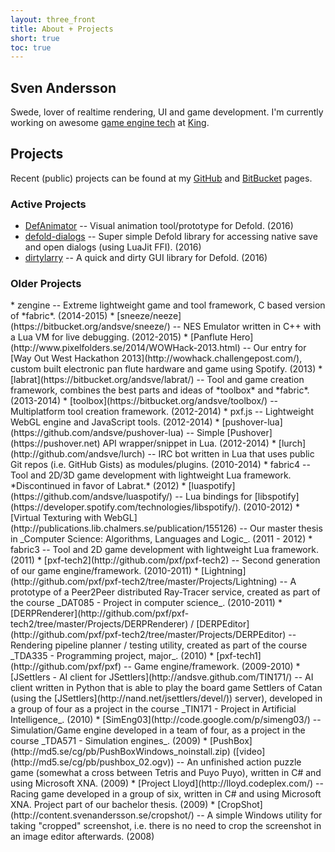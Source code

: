 ```yaml
---
layout: three_front
title: About + Projects
short: true
toc: true
---
```

## Sven Andersson
Swede, lover of realtime rendering, UI and game development. I'm currently working on awesome [game engine tech](http://www.defold.com/) at [King](https://king.com).

## Projects
Recent (public) projects can be found at my [GitHub](https://github.com/andsve) and [BitBucket](https://bitbucket.org/andsve) pages.

### Active Projects
* [DefAnimator](http://forum.defold.com/t/defanimator-visual-animator-for-defold/3772) -- Visual animation tool/prototype for Defold. (2016)
* [defold-dialogs](https://github.com/andsve/defold-dialogs) -- Super simple Defold library for accessing native save and open dialogs (using LuaJit FFI). (2016)
* [dirtylarry](https://github.com/andsve/dirtylarry) -- A quick and dirty GUI library for Defold. (2016)

<h3 class="dimmed">Older Projects</h3>
* zengine -- Extreme lightweight game and tool framework, C based version of *fabric*. (2014-2015)
* [sneeze/neeze](https://bitbucket.org/andsve/sneeze/) -- NES Emulator written in C++ with a Lua VM for live debugging. (2012-2015)
* [Panflute Hero](http://www.pixelfolders.se/2014/WOWHack-2013.html) -- Our entry for [Way Out West Hackathon 2013](http://wowhack.challengepost.com/), custom built electronic pan flute hardware and game using Spotify. (2013)
* [labrat](https://bitbucket.org/andsve/labrat/) -- Tool and game creation framework, combines the best parts and ideas of *toolbox* and *fabric*. (2013-2014)
* [toolbox](https://bitbucket.org/andsve/toolbox/) -- Multiplatform tool creation framework. (2012-2014)
* pxf.js -- Lightweight WebGL engine and JavaScript tools. (2012-2014)
* [pushover-lua](https://github.com/andsve/pushover-lua) -- Simple [Pushover](https://pushover.net) API wrapper/snippet in Lua. (2012-2014)
* [lurch](http://github.com/andsve/lurch) -- IRC bot written in Lua that uses public Git repos (i.e. GitHub Gists) as modules/plugins. (2010-2014)
* fabric4 -- Tool and 2D/3D game development with lightweight Lua framework. *Discontinued in favor of Labrat.* (2012)
* [luaspotify](https://github.com/andsve/luaspotify/) -- Lua bindings for [libspotify](https://developer.spotify.com/technologies/libspotify/). (2010-2012)
* [Virtual Texturing with WebGL](http://publications.lib.chalmers.se/publication/155126) -- Our master thesis in _Computer Science: Algorithms, Languages and Logic_. (2011 - 2012)
* fabric3 -- Tool and 2D game development with lightweight Lua framework. (2011)
* [pxf-tech2](http://github.com/pxf/pxf-tech2) -- Second generation of our game engine/framework. (2010-2011)
* [Lightning](http://github.com/pxf/pxf-tech2/tree/master/Projects/Lightning) -- A prototype of a Peer2Peer distributed Ray-Tracer service, created as part of the course _DAT085 - Project in computer science_. (2010-2011)
* [DERPRenderer](http://github.com/pxf/pxf-tech2/tree/master/Projects/DERPRenderer) / [DERPEditor](http://github.com/pxf/pxf-tech2/tree/master/Projects/DERPEditor) -- Rendering pipeline planner / testing utility, created as part of the course _TDA335 - Programming project, major_. (2010)
* [pxf-tech1](http://github.com/pxf/pxf) -- Game engine/framework. (2009-2010)
* [JSettlers - AI client for JSettlers](http://andsve.github.com/TIN171/) -- AI client written in Python that is able to play the board game Settlers of Catan (using the [JSettlers](http://nand.net/jsettlers/devel/)) server), developed in a group of four as a project in the course _TIN171 - Project in Artificial Intelligence_. (2010)
* [SimEng03](http://code.google.com/p/simeng03/) -- Simulation/Game engine developed in a team of four, as a project in the course _TDA571 - Simulation engines_. (2009)
* [PushBox](http://md5.se/cg/pb/PushBoxWindows_noinstall.zip) ([video](http://md5.se/cg/pb/pushbox_02.ogv)) -- An unfinished action puzzle game (somewhat a cross between Tetris and Puyo Puyo), written in C# and using Microsoft XNA. (2009)
* [Project Lloyd](http://lloyd.codeplex.com/) -- Racing game developed in a group of six, written in C# and using Microsoft XNA. Project part of our bachelor thesis. (2009)
* [CropShot](http://content.svenandersson.se/cropshot/) -- A simple Windows utility for taking "cropped" screenshot, i.e. there is no need to crop the screenshot in an image editor afterwards. (2008)


